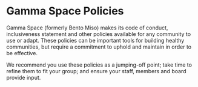 Gamma Space Policies
====

Gamma Space (formerly Bento Miso) makes its code of conduct, inclusiveness statement and other policies available for any community to use or adapt. These policies can be important tools for building healthy communities, but require a commitment to uphold and maintain in order to be effective.

We recommend you use these policies as a jumping-off point; take time to refine them to fit your group; and ensure your staff, members and board provide input.
